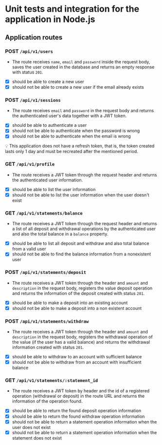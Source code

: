 # Unit tests and integration for the application in Node.js

## Application routes

### POST `/api/v1/users`

- The route receives `name`, `email` and `password` inside the request body, saves the user created in the database and returns an empty response with status `201`.
- [X] should be able to create a new user
- [X] should not be able to create a new user if the email already exists

### POST `/api/v1/sessions`

- The route receives `email` and `password` in the request body and returns the authenticated user's data together with a JWT token.
- [X] should be able to authenticate a user
- [X] should not be able to authenticate when the password is wrong
- [X] should not be able to authenticate when the email is wrong

<aside>
💡 This application does not have a refresh token, that is, the token created lasts only 1 day and must be recreated after the mentioned period.

</aside>

### GET `/api/v1/profile`

- The route receives a JWT token through the request header and returns the authenticated user information.
- [X] should be able to list the user information
- [X] should not be able to list the user information when the user doesn't exist

### GET `/api/v1/statements/balance`

- The route receives a JWT token through the request header and returns a list of all deposit and withdrawal operations by the authenticated user and also the total balance in a `balance` property.
- [X] should be able to list all deposit and withdraw and also total balance from a valid user
- [X] should not be able to find the balance information from a nonexistent user

### POST `/api/v1/statements/deposit`

- The route receives a JWT token through the header and `amount` and `description` in the request body, registers the value deposit operation and returns the information of the deposit created with status `201`.
- [X] should be able to make a deposit into an existing account
- [X] should not be able to make a deposit into a non existent account

### POST `/api/v1/statements/withdraw`

- The route receives a JWT token through the header and `amount` and `description` in the request body, registers the withdrawal operation of the value (if the user has a valid balance) and returns the withdrawal information created with status `201`.
- [X] should be able to withdraw to an account with sufficient balance
- [X] should not be able to withdraw from an account with insufficient balance

### GET `/api/v1/statements/:statement_id`

- The route receives a JWT token by header and the id of a registered operation (withdrawal or deposit) in the route URL and returns the information of the operation found.
- [X] should be able to return the found deposit operation information
- [X] should be able to return the found withdraw operation information
- [X] should not be able to return a statement operation information when the user does not exist
- [X] should not be able to return a statement operation information when the statement does not exist
